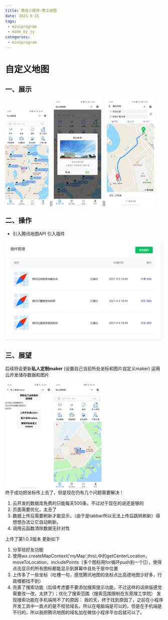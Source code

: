 ```yaml
---
title: 微信小程序-莞工地图
date: 2021-9-15
tags:
 - miniprogram
 - made_by_jy
categories: 
 - miniprogram
---
```

# 				自定义地图

## 一、展示

<img src="../../.vuepress/public/map1.png" style="zoom:30%;" />
||
<img src="../../.vuepress/public/map3.png" style="zoom:33%;" />
||
<img src="../../.vuepress/public/map2.png" style="zoom:33%;" />



## 二、操作

* 引入腾讯地图API  引入插件  

![图片](../../.vuepress/public/map4.png)

## 三、展望

后续将会更新**私人定制maker** (设置自己当前所处坐标和图片自定义maker) 
运用云开发储存数据和图片 

<img src="../../.vuepress/public/map6.png" style="zoom:33%;" />
<img src="../../.vuepress/public/map5.png" style="zoom:33%;" />
<br>
终于成功把坐标传上去了，但是现在仍有几个问题需要解决！

1. 云开发的数据库免费的只能每天500条，不过对于现在的说还是够的
2. 页面需要优化，太丑了
3. 数据上传后需要刷新才能显示，（由于是tabbar所以无法上传后跳转刷新）得想想办法让它自动刷新。
4. 调用云函数清除数据无针对性

上传了第1.0.3版本
更新如下
1. 分享给好友功能
2. 使用wx.createMapContext('myMap',this),中的getCenterLocation，moveToLocation，includePoints（多个图标用for循环push到一个[]），使得点击显示的所有图标都能显示到屏幕中且处于居中位置
3. 上传多了一些坐标（吐槽一句，感觉腾讯地图的坐标点比高德地图少好多，行政楼都找不到）
4. 完善了搜索功能（后续考虑要不要添加搜索提示功能，不过这样的话排版感觉需要改一改，太挤了）；优化了搜索范围（搜索范围限制在东莞理工学院）
发现搜索功能在手机端用不了的原因：
我的天，终于找到原因了，之前在小程序开发工具中一直点的是不校验域名，所以在电脑端是可以的，但是在手机端是不行的，所以我把腾讯地图的域名加在微信小程序平台后就可以了。